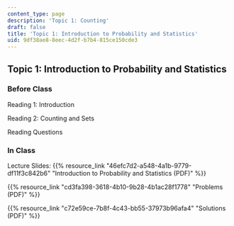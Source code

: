 ```yaml
---
content_type: page
description: 'Topic 1: Counting'
draft: false
title: 'Topic 1: Introduction to Probability and Statistics'
uid: 9df38ae8-8eec-4d2f-b7b4-815ce150cde3
---
```

## Topic 1: Introduction to Probability and Statistics

### Before Class

Reading 1: Introduction

Reading 2: Counting and Sets

Reading Questions

### In Class

Lecture Slides: {{% resource_link "46efc7d2-a548-4a1b-9779-df11f3c842b6" "Introduction to Probability and Statistics (PDF)" %}}

{{% resource_link "cd3fa398-3618-4b10-9b28-4b1ac28f1778" "Problems (PDF)" %}}

{{% resource_link "c72e59ce-7b8f-4c43-bb55-37973b96afa4" "Solutions (PDF)" %}}